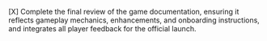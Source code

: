 [X] Complete the final review of the game documentation, ensuring it reflects gameplay mechanics, enhancements, and onboarding instructions, and integrates all player feedback for the official launch.